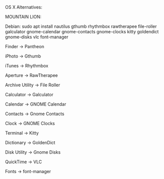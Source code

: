 OS X Alternatives:

MOUNTAIN LION:

Debian: sudo apt install nautilus gthumb rhythmbox rawtherapee file-roller galculator gnome-calendar gnome-contacts gnome-clocks kitty goldendict gnome-disks vlc font-manager

Finder -> Pantheon

iPhoto -> Gthumb

iTunes -> Rhythmbox

Aperture -> RawTherapee

Archive Utility -> File Roller

Calculator -> Galculator

Calendar -> GNOME Calendar

Contacts -> Gnome Contacts

Clock -> GNOME Clocks

Terminal -> Kitty

Dictionary -> GoldenDict

Disk Utility -> Gnome Disks

QuickTime -> VLC

Fonts -> font-manager

